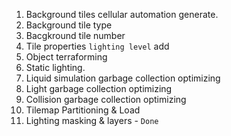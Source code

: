 1. Background tiles cellular automation generate.
2. Background tile type
3. Bacgkround tile number
4. Tile properties `lighting level` add
5. Object terraforming
6. Static lighting.
7. Liquid simulation garbage collection optimizing
8.  Light garbage collection optimizing
9.  Collision garbage collection optimizing
10. Tilemap Partitioning & Load
11. Lighting masking & layers - `Done`